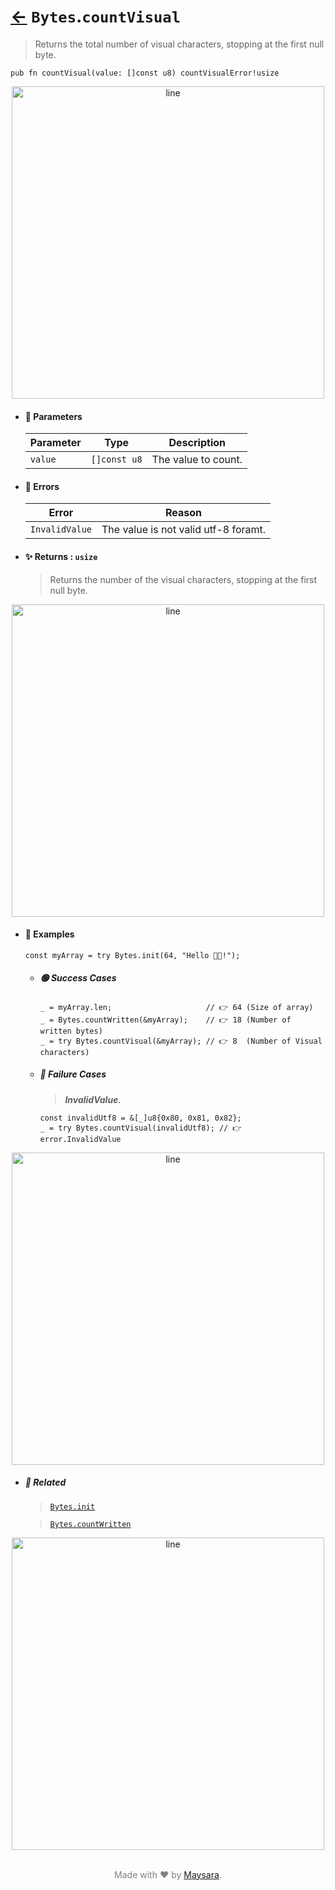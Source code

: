 # [←](../bytes.md) `Bytes`.`countVisual`

> Returns the total number of visual characters, stopping at the first null byte.

```zig
pub fn countVisual(value: []const u8) countVisualError!usize
```


<div align="center">
<img src="https://raw.githubusercontent.com/Super-ZIG/io/refs/heads/main/dist/img/md/line.png" alt="line" style="width:500px;"/>
</div>

- #### 🧩 Parameters

    | Parameter | Type         | Description         |
    | --------- | ------------ | ------------------- |
    | `value`   | `[]const u8` | The value to count. |

- #### 🚫 Errors
    
    | Error          | Reason                               |
    | -------------- | ------------------------------------ |
    | `InvalidValue` | The value is not valid utf-8 foramt. |

- #### ✨ Returns : `usize`

    > Returns the number of the visual characters, stopping at the first null byte.

<div align="center">
<img src="https://raw.githubusercontent.com/Super-ZIG/io/refs/heads/main/dist/img/md/line.png" alt="line" style="width:500px;"/>
</div>

- #### 🧪 Examples

    ```zig
    const myArray = try Bytes.init(64, "Hello 👨‍🏭!");
    ```

    - ##### 🟢 Success Cases

        ```zig
        _ = myArray.len;                     // 👉 64 (Size of array)
        _ = Bytes.countWritten(&myArray);    // 👉 18 (Number of written bytes)
        _ = try Bytes.countVisual(&myArray); // 👉 8  (Number of Visual characters)
        ```

    - ##### 🔴 Failure Cases
        
        > **_InvalidValue._**
        
        ```zig
        const invalidUtf8 = &[_]u8{0x80, 0x81, 0x82};
        _ = try Bytes.countVisual(invalidUtf8); // 👉 error.InvalidValue
        ```

<div align="center">
<img src="https://raw.githubusercontent.com/Super-ZIG/io/refs/heads/main/dist/img/md/line.png" alt="line" style="width:500px;"/>
</div>

- ##### 🔗 Related

  > [`Bytes.init`](./init.md)

  > [`Bytes.countWritten`](./countWritten.md)

<div align="center">
<img src="https://raw.githubusercontent.com/Super-ZIG/io/refs/heads/main/dist/img/md/line.png" alt="line" style="width:500px;"/>
</div>

<p align="center" style="color:grey;"><br />Made with ❤️ by <a href="http://github.com/maysara-elshewehy" target="blank">Maysara</a>.</p>